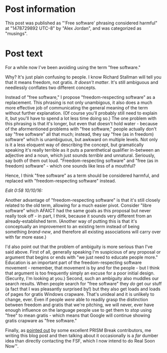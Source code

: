 # Post information

This post was published as "'Free software' phrasing considered harmful" at "1478729892 UTC-8" by "Alex Jordan", and was categorized as "musings".

# Post text

For a while now I've been avoiding using the term "free software."

Why? It's just plain confusing to people. I know Richard Stallman will tell you that it means freedom, not gratis. _It doesn't matter_. It's still ambiguous and needlessly conflates two different concepts.

Instead of "free software," I propose "freedom-respecting software" as a replacement. This phrasing is not only unambigous, it also does a much more effective job of communicating the general meaning of the term without further explanation. (Of course you'll probably still need to explain it, but you'll have to spend a lot less time doing so.) The one problem with this phrasing is that it's longer, but even that doesn't hold water - because of the aformentioned problems with "free software," people actually don't say "free software" all that much; instead, they say "free (as in freedom) software" which is unambiguous, but awkward on multiple levels. Not only is it a less eloquent way of describing the concept, but gramatically speaking it's really terrible as it puts a parenthetical qualifier in-between an adjective and a noun, which just sounds _terrible_ and unnatural. Seriously, say both of them out loud. "Freedom-respecting software" and "free (as in freedom) software" - which one sounds like less of a mouthful?

Hence, I think "free software" as a term should be considered harmful, and replaced with "freedom-respecting software" instead.

_Edit 0:58 10/10/16:_

Another advantage of "freedom-respecting software" is that it's still closely related to the old term, allowing for a much easier pivot. Consider "libre software" which AFAICT had the same goals as this proposal but never really took off - in part, I think, because it sounds very different from an already-established term. (Another way of putting this is that it's conceptually an improvement to an existing term instead of being something _brand-new_, and therefore all existing associations will carry over with far more ease.)

I'd also point out that the problem of ambiguity is more serious than I've said above. First of all, generally speaking I'm suspicious of any proposal or argument that begins or ends with "we just need to educate people more." Education is an important part of the freedom-respecting software movement - remember, that movement is by and for the people - but I think that argument is too frequently simply an excuse for a poor initial design. (Security, I'm looking at you.) Second, such an ambiguity also muddles our search results. When people search for "free software" they _do_ get our stuff (a fact that I was pleasantly surprised by!) but they also get loads and loads of pages for gratis Windows crapware. That's unideal and it is unlikely to change, ever. Even if people _were_ able to readily grasp the distinction between freedom and gratis that we're pitching, we will never, ever have enough influence on the language people use to get them to _stop_ using "free" to mean gratis - which means that Google will continue showing gratis crapware as "free software."

Finally, as [pointed out][1] by some excellent PRISM Break contributors, me writing this blog post and then talking about it occasionally is a _far_ dumber idea than directly contacting the FSF, which I now intend to do Real Soon Now™.

 [1]: https://github.com/nylira/prism-break/issues/1601
